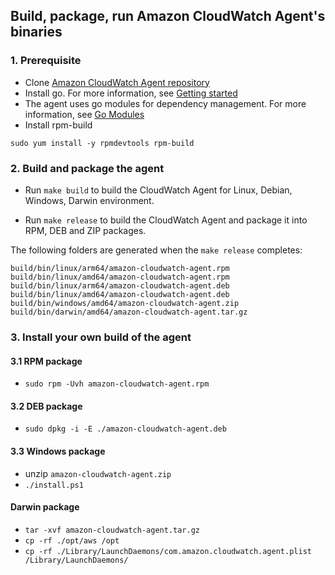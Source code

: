 ## Build, package, run Amazon CloudWatch Agent's binaries
### 1. Prerequisite
* Clone [Amazon CloudWatch Agent repository](https://github.com/aws/amazon-cloudwatch-agent.git)
* Install go. For more information, see [Getting started](https://golang.org/doc/install)
* The agent uses go modules for dependency management. For more information, see [Go Modules](https://github.com/golang/go/wiki/Modules)
* Install rpm-build
```
sudo yum install -y rpmdevtools rpm-build
```

### 2. Build and package the agent

* Run `make build` to build the CloudWatch Agent for Linux, Debian, Windows, Darwin environment.

* Run `make release` to build the CloudWatch Agent and package it into RPM, DEB and ZIP packages.

The following folders are generated when the `make release` completes:
```
build/bin/linux/arm64/amazon-cloudwatch-agent.rpm
build/bin/linux/amd64/amazon-cloudwatch-agent.rpm
build/bin/linux/arm64/amazon-cloudwatch-agent.deb
build/bin/linux/amd64/amazon-cloudwatch-agent.deb
build/bin/windows/amd64/amazon-cloudwatch-agent.zip
build/bin/darwin/amd64/amazon-cloudwatch-agent.tar.gz
```

### 3. Install your own build of the agent
#### 3.1 RPM package
* `sudo rpm -Uvh amazon-cloudwatch-agent.rpm`
   
#### 3.2 DEB package
* `sudo dpkg -i -E ./amazon-cloudwatch-agent.deb`

#### 3.3 Windows package
* unzip `amazon-cloudwatch-agent.zip`
* `./install.ps1`

#### Darwin package
* `tar -xvf amazon-cloudwatch-agent.tar.gz`
* `cp -rf ./opt/aws /opt`
* `cp -rf ./Library/LaunchDaemons/com.amazon.cloudwatch.agent.plist /Library/LaunchDaemons/`
